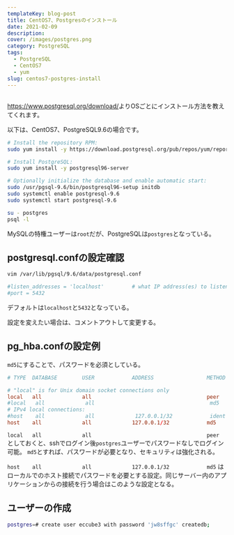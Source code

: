 ```yaml
---
templateKey: blog-post
title: CentOS7、Postgresのインストール
date: 2021-02-09
description: 
cover: /images/postgres.png
category: PostgreSQL
tags:
  - PostgreSQL
  - CentOS7
  - yum
slug: centos7-postgres-install
---
```



## 

<https://www.postgresql.org/download/>よりOSごとにインストール方法を教えてくれます。

以下は、CentOS7、PostgreSQL9.6の場合です。

```bash
# Install the repository RPM:
sudo yum install -y https://download.postgresql.org/pub/repos/yum/reporpms/EL-7-x86_64/pgdg-redhat-repo-latest.noarch.rpm

# Install PostgreSQL:
sudo yum install -y postgresql96-server

# Optionally initialize the database and enable automatic start:
sudo /usr/pgsql-9.6/bin/postgresql96-setup initdb
sudo systemctl enable postgresql-9.6
sudo systemctl start postgresql-9.6
```

```bash
su - postgres
psql -l
```

MySQLの特権ユーザーは`root`だが、PostgreSQLは`postgres`となっている。

## postgresql.confの設定確認

```bash
vim /var/lib/pgsql/9.6/data/postgresql.conf
```
```ini
#listen_addresses = 'localhost'         # what IP address(es) to listen on;
#port = 5432
```

デフォルトは`localhost`と`5432`となっている。

設定を変えたい場合は、コメントアウトして変更する。

## pg_hba.confの設定例

`md5`にすることで、パスワードを必須としている。

```pg_hba.conf
# TYPE  DATABASE        USER            ADDRESS                 METHOD

# "local" is for Unix domain socket connections only
local   all             all                                     peer
#local   all             all                                     md5
# IPv4 local connections:
#host    all             all             127.0.0.1/32            ident
host    all             all             127.0.0.1/32            md5
```

`local   all             all                                     peer`
としておくと、sshでログイン後`postgres`ユーザーでパスワードなしでログイン可能。
`md5`とすれば、パスワードが必要となり、セキュリティは強化される。

`host    all             all             127.0.0.1/32            md5`
はローカルでのホスト接続でパスワードを必要とする設定。同じサーバー内のアプリケーションからの接続を行う場合はこのような設定となる。




## ユーザーの作成

```bash
postgres=# create user eccube3 with password 'jw8sffgc' createdb;
```
